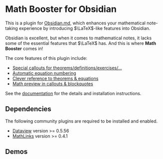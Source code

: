# Math Booster for Obsidian

This is a plugin for [Obsidian.md](https://obsidian.md), which enhances your mathematical note-taking experience by introducing $\LaTeX$-like features into Obsidian.

Obsidian is excellent, but when it comes to mathematical notes, it lacks some of the essential features that $\LaTeX$ has.
And this is where **Math Booster** comes in!

The core features of this plugin include:

- [Special callouts for theorems/definitions/exercises/...](https://ryotaushio.github.io/obsidian-math-booster/math-callouts.html)
- [Automatic equation numbering](https://ryotaushio.github.io/obsidian-math-booster/equation-number.html)
- [Clever reference to theorems & equations](https://ryotaushio.github.io/obsidian-math-booster/cleveref)
- [Math preview in callouts & blockquotes](https://ryotaushio.github.io/obsidian-math-booster/math-preview.html)

See the [documentation](https://ryotaushio.github.io/obsidian-math-booster/) for the details and installation instructions.

## Dependencies

The following community plugins are required to be installed and enabled.

- [Dataview](obsidian://show-plugin?id=dataview) version >= 0.5.56
- [MathLinks](obsidian://show-plugin?id=mathlinks) version >= 0.4.1

## Demos


